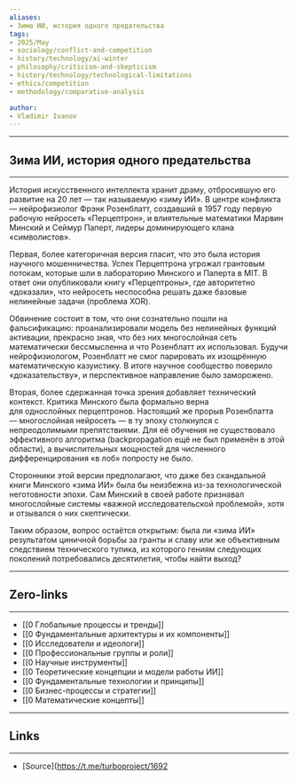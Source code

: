 ```yaml
---
aliases: 
- Зима ИИ, история одного предательства 
tags:
- 2025/May
- sociology/conflict-and-competition
- history/technology/ai-winter
- philosophy/criticism-and-skepticism
- history/technology/technological-limitations
- ethics/competition
- methodology/comparative-analysis

author:
- Vladimir Ivanov
---
```

-----
##  Зима ИИ, история одного предательства 
-----
История искусственного интеллекта хранит драму, отбросившую его развитие на 20 лет — так называемую «зиму ИИ». В центре конфликта — нейрофизиолог Фрэнк Розенблатт, создавший в 1957 году первую рабочую нейросеть «Перцептрон», и влиятельные математики Марвин Минский и Сеймур Паперт, лидеры доминирующего клана «символистов».

Первая, более категоричная версия гласит, что это была история научного мошенничества. Успех Перцептрона угрожал грантовым потокам, которые шли в лабораторию Минского и Паперта в MIT. В ответ они опубликовали книгу «Перцептроны», где авторитетно «доказали», что нейросеть неспособна решать даже базовые нелинейные задачи (проблема XOR). 

Обвинение состоит в том, что они сознательно пошли на фальсификацию: проанализировали модель без нелинейных функций активации, прекрасно зная, что без них многослойная сеть математически бессмысленна и что Розенблатт их использовал. Будучи нейрофизиологом, Розенблатт не смог парировать их изощрённую математическую казуистику. В итоге научное сообщество поверило «доказательству», и перспективное направление было заморожено.

Вторая, более сдержанная точка зрения добавляет технический контекст. Критика Минского была формально верна для однослойных перцептронов. Настоящий же прорыв Розенблатта — многослойная нейросеть — в ту эпоху столкнулся с непреодолимыми препятствиями. Для её обучения не существовало эффективного алгоритма (backpropagation ещё не был применён в этой области), а вычислительных мощностей для численного дифференцирования «в лоб» попросту не было. 

Сторонники этой версии предполагают, что даже без скандальной книги Минского «зима ИИ» была бы неизбежна из-за технологической неготовности эпохи. Сам Минский в своей работе признавал многослойные системы «важной исследовательской проблемой», хотя и отзывался о них скептически.

Таким образом, вопрос остаётся открытым: была ли «зима ИИ» результатом циничной борьбы за гранты и славу или же объективным следствием технического тупика, из которого гениям следующих поколений потребовались десятилетия, чтобы найти выход?

---
## Zero-links
---
- [[0 Глобальные процессы и тренды]]
- [[0 Фундаментальные архитектуры и их компоненты]]
- [[0 Исследователи и идеологи]]
- [[0 Профессиональные группы и роли]]
- [[0 Научные инструменты]]
- [[0 Теоретические концепции и модели работы ИИ]]
- [[0 Фундаментальные технологии и принципы]]
- [[0 Бизнес-процессы и стратегии]]
- [[0 Математические концепты]]


---
## Links
---
- [Source](https://t.me/turboproject/1692